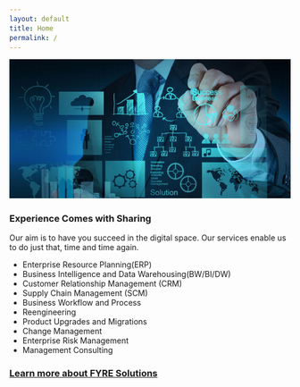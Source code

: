 ```yaml
---
layout: default
title: Home
permalink: /
---
```


![Header](images/Company-Profile01.jpg "Fyre Solutions")

### Experience Comes with Sharing

Our aim is to have you succeed in the digital space. Our services enable us to do just that, time and time again.

* Enterprise Resource Planning(ERP)	
* Business Intelligence and Data Warehousing(BW/BI/DW)
* Customer Relationship Management (CRM)
* Supply Chain Management (SCM)
* Business Workflow and Process
* Reengineering
* Product Upgrades and Migrations
* Change Management
* Enterprise Risk Management
* Management Consulting


### [Learn more about FYRE Solutions](/about)
